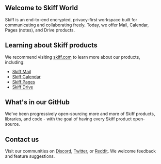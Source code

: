 ## Welcome to Skiff World
Skiff is an end-to-end encrypted, privacy-first workspace built for communicating and collaborating freely. Today, we offer Mail, Calendar, Pages (notes), and Drive products.

## Learning about Skiff products
We recommend visiting [skiff.com](https://skiff.com) to learn more about our products, including:
* [Skiff Mail](https://skiff.com/mail)
* [Skiff Calendar](https://skiff.com/calendar)
* [Skiff Pages](https://skiff.com/pages)
* [Skiff Drive](https://skiff.com/drive)

## What's in our GitHub
We've been progressively open-sourcing more and more of Skiff products, libraries, and code - with the goal of having every Skiff product open-source.

## Contact us
Visit our communities on [Discord](https://discord.com/invite/skiff), [Twitter](https://twitter.com/skiffprivacy), or [Reddit](https://www.reddit.com/r/skiff). We welcome feedback and feature suggestions.
